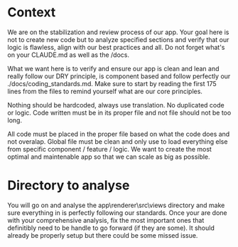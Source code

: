 

# Context

We are on the stabilization and review process of our app.
Your goal here is not to create new code but to analyze specified sections and verify that our logic is flawless, align with our best practices and all.
Do not forget what's on your CLAUDE.md as well as the /docs.

What we want here is to verify and ensure our app is clean and lean and really follow our DRY principle, is component based and follow perfectly our ./docs/coding_standards.md.
Make sure to start by reading the first 175 lines from the files to remind yourself what are our core principles.

Nothing should be hardcoded, always use translation.
No duplicated code or logic.
Code written must be in its proper file and not file should not be too long.

All code must be placed in the proper file based on what the code does and not overalap. 
Global file must be clean and only use to load everything else from specific component / feature / logic.
We want to create the most optimal and maintenable app so that we can scale as big as possible.


# Directory to analyse
You will go on and analyse the app\renderer\src\views directory and make sure everything in is perfectly following our standards.
Once your are done with your comprehensive analysis, fix the most important ones that definitibly need to be handle to go forward (if they are some).
It should already be properly setup but there could be some missed issue.
